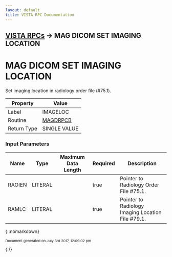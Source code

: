 ```yaml
---
layout: default
title: VISTA RPC Documentation
---
```


## [VISTA RPCs](TableOfContents) &#8594; MAG DICOM SET IMAGING LOCATION
# MAG DICOM SET IMAGING LOCATION

Set imaging location in radiology order file (#75.1).

Property | Value
--- | ---
Label | IMAGELOC
Routine | [MAGDRPCB](http://code.osehra.org/dox/Routine_MAGDRPCB_source.html)
Return Type | SINGLE VALUE


### Input Parameters

Name | Type | Maximum Data Length | Required | Description
--- | --- | --- | --- | ---
RAOIEN | LITERAL |  | true | Pointer to Radiology Order File #75.1.
RAMLC | LITERAL |  | true | Pointer to Radiology Imaging Location File #79.1.



{::nomarkdown} <br/><p style="font-size: 11px">Document generated on July 3rd 2017, 12:09:02 pm</p>{:/}